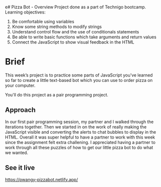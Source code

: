 e# Pizza Bot - Overview
Project done as a part of Technigo bootcamp. Learning objectives:
1. Be comfortable using variables
2. Know some string methods to modify strings
3. Understand control flow and the use of conditionals statements
4. Be able to write basic functions which take arguments and return values
5. Connect the JavaScript to show visual feedback in the HTML


# Brief
This week’s project is to practice some parts of JavaScript you've learned so far to create a little text-based bot which you can use to order pizza on your computer.

You'll do this project as a pair programming project.


## Approach
In our first pair programming session, my partner and I walked through the iterations together. Then we started in on the work of really making the JavaScript visible and converting the alerts to chat bubbles to display in the HTML. Overall it was super helpful to have a partner to work with this week since the assignment felt extra challening. I appreciated having a partner to work through all these puzzles of how to get our little pizza bot to do what we wanted.


## See it live
https://pwangy-pizzabot.netlify.app/
